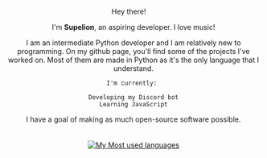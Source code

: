 <div align = "center">
Hey there! <img src="https://media.giphy.com/media/hvRJCLFzcasrR4ia7z/giphy.gif" width="15px">

I'm **Supelion**, an aspiring developer. I love music!

I am an intermediate Python developer and I am relatively new to programming. On my github page, you'll find some of the projects I've worked on. Most of them are made in Python as it's the only language that I understand.

    I'm currently: 
    
    Developing my Discord bot
    Learning JavaScript


I have a goal of making as much open-source software possible.
<br/>
<br/>
<br/>
[![My Most used languages](https://github-readme-stats.vercel.app/api/top-langs/?username=supelion&layout=compact)](https://github.com/anuraghazra/github-readme-stats)
</div>
